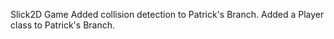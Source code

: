 Slick2D Game
Added collision detection to Patrick's Branch.
Added a Player class to Patrick's Branch.
